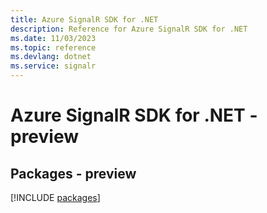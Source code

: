 ```yaml
---
title: Azure SignalR SDK for .NET
description: Reference for Azure SignalR SDK for .NET
ms.date: 11/03/2023
ms.topic: reference
ms.devlang: dotnet
ms.service: signalr
---
```

# Azure SignalR SDK for .NET - preview
## Packages - preview
[!INCLUDE [packages](signalr-index.md)]